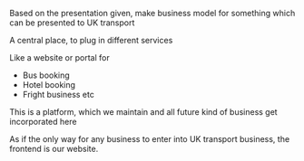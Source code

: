 Based on the presentation given, make business model for something
which can be presented to UK transport

A central place, to plug in different services

Like a website or portal for
- Bus booking
- Hotel booking
- Fright business etc

This is a platform, which we maintain and all future kind of business get incorporated here

As if the only way for any business to enter into UK transport business, the frontend is our website.

